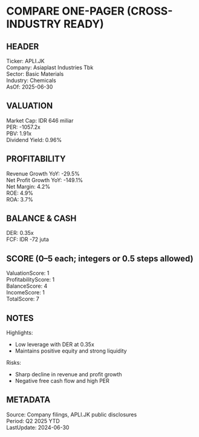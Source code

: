 # COMPARE ONE-PAGER (CROSS-INDUSTRY READY)

## HEADER
Ticker: APLI.JK  
Company: Asiaplast Industries Tbk  
Sector: Basic Materials  
Industry: Chemicals  
AsOf: 2025-06-30

## VALUATION
Market Cap: IDR 646 miliar  
PER: -1057.2x  
PBV: 1.91x  
Dividend Yield: 0.96%

## PROFITABILITY
Revenue Growth YoY: -29.5%  
Net Profit Growth YoY: -149.1%  
Net Margin: 4.2%  
ROE: 4.9%  
ROA: 3.7%

## BALANCE & CASH
DER: 0.35x  
FCF: IDR -72 juta

## SCORE (0–5 each; integers or 0.5 steps allowed)
ValuationScore: 1  
ProfitabilityScore: 1  
BalanceScore: 4  
IncomeScore: 1  
TotalScore: 7

## NOTES
Highlights:
- Low leverage with DER at 0.35x
- Maintains positive equity and strong liquidity

Risks:
- Sharp decline in revenue and profit growth
- Negative free cash flow and high PER

## METADATA
Source: Company filings, APLI.JK public disclosures  
Period: Q2 2025 YTD  
LastUpdate: 2024-06-30